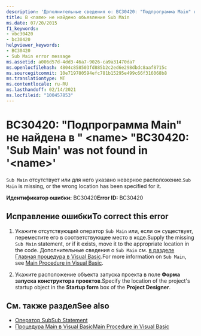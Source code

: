 ```yaml
---
description: 'Дополнительные сведения о: BC30420: "Подпрограмма Main" не найдена в " <name> "'
title: В <name> не найдено объявление Sub Main
ms.date: 07/20/2015
f1_keywords:
- vbc30420
- bc30420
helpviewer_keywords:
- BC30420
- Sub Main error message
ms.assetid: a006d57d-4dd3-46a7-9026-ca9a31470da7
ms.openlocfilehash: 4804c858503fd885b2c2ed6e298dbdc8aaf8715c
ms.sourcegitcommit: 10e719780594efc781b15295e499c66f316068b8
ms.translationtype: MT
ms.contentlocale: ru-RU
ms.lasthandoff: 02/14/2021
ms.locfileid: "100457853"
---
```

# <a name="bc30420-sub-main-was-not-found-in-name"></a><span data-ttu-id="15595-103">BC30420: "Подпрограмма Main" не найдена в " \<name> "</span><span class="sxs-lookup"><span data-stu-id="15595-103">BC30420: 'Sub Main' was not found in '\<name>'</span></span>

<span data-ttu-id="15595-104">`Sub Main` отсутствует или для него указано неверное расположение.</span><span class="sxs-lookup"><span data-stu-id="15595-104">`Sub Main` is missing, or the wrong location has been specified for it.</span></span>

 <span data-ttu-id="15595-105">**Идентификатор ошибки:** BC30420</span><span class="sxs-lookup"><span data-stu-id="15595-105">**Error ID:** BC30420</span></span>

## <a name="to-correct-this-error"></a><span data-ttu-id="15595-106">Исправление ошибки</span><span class="sxs-lookup"><span data-stu-id="15595-106">To correct this error</span></span>

1. <span data-ttu-id="15595-107">Укажите отсутствующий оператор `Sub Main` или, если он существует, переместите его в соответствующее место в коде.</span><span class="sxs-lookup"><span data-stu-id="15595-107">Supply the missing `Sub Main` statement, or if it exists, move it to the appropriate location in the code.</span></span> <span data-ttu-id="15595-108">Дополнительные сведения о `Sub Main` см. [в разделе Главная процедура в Visual Basic](../../programming-guide/program-structure/main-procedure.md).</span><span class="sxs-lookup"><span data-stu-id="15595-108">For more information on `Sub Main`, see [Main Procedure in Visual Basic](../../programming-guide/program-structure/main-procedure.md).</span></span>

2. <span data-ttu-id="15595-109">Укажите расположение объекта запуска проекта в поле **Форма запуска** **конструктора проектов**.</span><span class="sxs-lookup"><span data-stu-id="15595-109">Specify the location of the project's startup object in the **Startup form** box of the **Project Designer**.</span></span>

## <a name="see-also"></a><span data-ttu-id="15595-110">См. также раздел</span><span class="sxs-lookup"><span data-stu-id="15595-110">See also</span></span>

- [<span data-ttu-id="15595-111">Оператор Sub</span><span class="sxs-lookup"><span data-stu-id="15595-111">Sub Statement</span></span>](../statements/sub-statement.md)
- [<span data-ttu-id="15595-112">Процедура Main в Visual Basic</span><span class="sxs-lookup"><span data-stu-id="15595-112">Main Procedure in Visual Basic</span></span>](../../programming-guide/program-structure/main-procedure.md)
